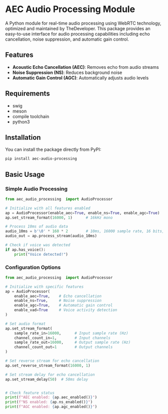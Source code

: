 # AEC Audio Processing Module

A Python module for real-time audio processing using WebRTC technology, optimized and maintained by TheDeveloper. This package provides an easy-to-use interface for audio processing capabilities including echo cancellation, noise suppression, and automatic gain control.

## Features

- **Acoustic Echo Cancellation (AEC)**: Removes echo from audio streams
- **Noise Suppression (NS)**: Reduces background noise
- **Automatic Gain Control (AGC)**: Automatically adjusts audio levels

## Requirements
+ swig
+ meson
+ compile toolchain
+ python3

## Installation

You can install the package directly from PyPI:

```bash
pip install aec-audio-processing
```

## Basic Usage

### Simple Audio Processing
```python
from aec_audio_processing  import AudioProcessor

# Initialize with all features enabled
ap = AudioProcessor(enable_aec=True, enable_ns=True, enable_agc=True)
ap.set_stream_format(16000, 1)      # 16kHz mono

# Process 10ms of audio data
audio_10ms = b'\0' * 160 * 2        # 10ms, 16000 sample rate, 16 bits, 1 channel
audio_out = ap.process_stream(audio_10ms)

# Check if voice was detected
if ap.has_voice():
    print("Voice detected!")
```

### Configuration Options

```python
from aec_audio_processing  import AudioProcessor

# Initialize with specific features
ap = AudioProcessor(
    enable_aec=True,    # Echo cancellation
    enable_ns=True,     # Noise suppression  
    enable_agc=True,    # Automatic gain control
    enable_vad=True     # Voice activity detection
)

# Set audio format
ap.set_stream_format(
    sample_rate_in=16000,      # Input sample rate (Hz)
    channel_count_in=1,        # Input channels
    sample_rate_out=16000,     # Output sample rate (Hz) 
    channel_count_out=1        # Output channels
)

# Set reverse stream for echo cancellation
ap.set_reverse_stream_format(16000, 1)

# Set stream delay for echo cancellation
ap.set_stream_delay(50)  # 50ms delay


# Check feature status
print(f"AEC enabled: {ap.aec_enabled()}")
print(f"NS enabled: {ap.ns_enabled()}")
print(f"AGC enabled: {ap.agc_enabled()}")
```